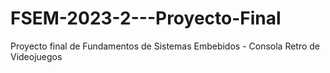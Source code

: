 # FSEM-2023-2---Proyecto-Final
Proyecto final de Fundamentos de Sistemas Embebidos - Consola Retro de Videojuegos
